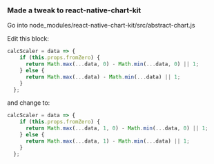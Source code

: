 ### Made a tweak to react-native-chart-kit

Go into node_modules/react-native-chart-kit/src/abstract-chart.js

Edit this block:

```javascript
calcScaler = data => {
    if (this.props.fromZero) {
      return Math.max(...data, 0) - Math.min(...data, 0) || 1;
    } else {
      return Math.max(...data) - Math.min(...data) || 1;
    }
  };
```

and change to:

```javascript
calcScaler = data => {
    if (this.props.fromZero) {
      return Math.max(...data, 1, 0) - Math.min(...data, 0) || 1;
    } else {
      return Math.max(...data, 1) - Math.min(...data) || 1;
    }
  };
```
